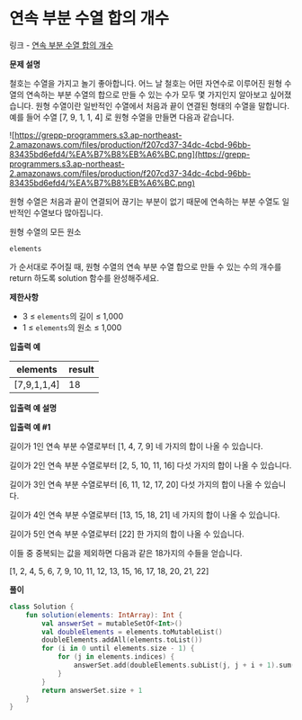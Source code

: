 # 연속 부분 수열 합의 개수

링크 - [연속 부분 수열 합의 개수](https://school.programmers.co.kr/learn/courses/30/lessons/131701#qna)

**문제 설명**

철호는 수열을 가지고 놀기 좋아합니다. 어느 날 철호는 어떤 자연수로 이루어진 원형 수열의 연속하는 부분 수열의 합으로 만들 수 있는 수가 모두 몇 가지인지 알아보고 싶어졌습니다. 원형 수열이란 일반적인 수열에서 처음과 끝이 연결된 형태의 수열을 말합니다. 예를 들어 수열 [7, 9, 1, 1, 4] 로 원형 수열을 만들면 다음과 같습니다.

![https://grepp-programmers.s3.ap-northeast-2.amazonaws.com/files/production/f207cd37-34dc-4cbd-96bb-83435bd6efd4/%EA%B7%B8%EB%A6%BC.png](https://grepp-programmers.s3.ap-northeast-2.amazonaws.com/files/production/f207cd37-34dc-4cbd-96bb-83435bd6efd4/%EA%B7%B8%EB%A6%BC.png)

원형 수열은 처음과 끝이 연결되어 끊기는 부분이 없기 때문에 연속하는 부분 수열도 일반적인 수열보다 많아집니다.

원형 수열의 모든 원소

```
elements
```

가 순서대로 주어질 때, 원형 수열의 연속 부분 수열 합으로 만들 수 있는 수의 개수를 return 하도록 solution 함수를 완성해주세요.

****제한사항****

- 3 ≤ `elements`의 길이 ≤ 1,000
- 1 ≤ `elements`의 원소 ≤ 1,000

****입출력 예****

| elements | result |
| --- | --- |
| [7,9,1,1,4] | 18 |

**입출력 예 설명**

**입출력 예 #1**

길이가 1인 연속 부분 수열로부터 [1, 4, 7, 9] 네 가지의 합이 나올 수 있습니다.

길이가 2인 연속 부분 수열로부터 [2, 5, 10, 11, 16] 다섯 가지의 합이 나올 수 있습니다.

길이가 3인 연속 부분 수열로부터 [6, 11, 12, 17, 20] 다섯 가지의 합이 나올 수 있습니다.

길이가 4인 연속 부분 수열로부터 [13, 15, 18, 21] 네 가지의 합이 나올 수 있습니다.

길이가 5인 연속 부분 수열로부터 [22] 한 가지의 합이 나올 수 있습니다.

이들 중 중복되는 값을 제외하면 다음과 같은 18가지의 수들을 얻습니다.

[1, 2, 4, 5, 6, 7, 9, 10, 11, 12, 13, 15, 16, 17, 18, 20, 21, 22]

**풀이**

```kotlin
class Solution {
    fun solution(elements: IntArray): Int {
        val answerSet = mutableSetOf<Int>()
        val doubleElements = elements.toMutableList()
        doubleElements.addAll(elements.toList())
        for (i in 0 until elements.size - 1) {
            for (j in elements.indices) {
                answerSet.add(doubleElements.subList(j, j + i + 1).sum())
            }
        }
        return answerSet.size + 1
    }
}
```